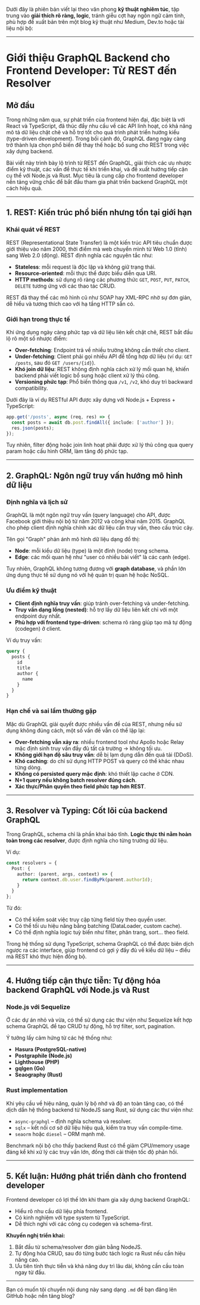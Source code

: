 Dưới đây là phiên bản viết lại theo văn phong **kỹ thuật nghiêm túc**, tập trung vào **giải thích rõ ràng, logic**, tránh giễu cợt hay ngôn ngữ cảm tính, phù hợp để xuất bản trên một blog kỹ thuật như Medium, Dev.to hoặc tài liệu nội bộ:

---

# Giới thiệu GraphQL Backend cho Frontend Developer: Từ REST đến Resolver

## Mở đầu

Trong những năm qua, sự phát triển của frontend hiện đại, đặc biệt là với React và TypeScript, đã thúc đẩy nhu cầu về các API linh hoạt, có khả năng mô tả dữ liệu chặt chẽ và hỗ trợ tốt cho quá trình phát triển hướng kiểu (type-driven development). Trong bối cảnh đó, GraphQL đang ngày càng trở thành lựa chọn phổ biến để thay thế hoặc bổ sung cho REST trong việc xây dựng backend.

Bài viết này trình bày lộ trình từ REST đến GraphQL, giải thích các ưu nhược điểm kỹ thuật, các vấn đề thực tế khi triển khai, và đề xuất hướng tiếp cận cụ thể với Node.js và Rust. Mục tiêu là cung cấp cho frontend developer nền tảng vững chắc để bắt đầu tham gia phát triển backend GraphQL một cách hiệu quả.

---

## 1. REST: Kiến trúc phổ biến nhưng tồn tại giới hạn

### Khái quát về REST

REST (Representational State Transfer) là một kiến trúc API tiêu chuẩn được giới thiệu vào năm 2000, thời điểm mà web chuyển mình từ Web 1.0 (tĩnh) sang Web 2.0 (động). REST định nghĩa các nguyên tắc như:

* **Stateless**: mỗi request là độc lập và không giữ trạng thái.
* **Resource-oriented**: mỗi thực thể được biểu diễn qua URI.
* **HTTP methods**: sử dụng rõ ràng các phương thức `GET`, `POST`, `PUT`, `PATCH`, `DELETE` tương ứng với các thao tác CRUD.

REST đã thay thế các mô hình cũ như SOAP hay XML-RPC nhờ sự đơn giản, dễ hiểu và tương thích cao với hạ tầng HTTP sẵn có.

### Giới hạn trong thực tế

Khi ứng dụng ngày càng phức tạp và dữ liệu liên kết chặt chẽ, REST bắt đầu lộ rõ một số nhược điểm:

* **Over-fetching**: Endpoint trả về nhiều trường không cần thiết cho client.
* **Under-fetching**: Client phải gọi nhiều API để tổng hợp dữ liệu (ví dụ: `GET /posts`, sau đó `GET /users/{id}`).
* **Khó join dữ liệu**: REST không định nghĩa cách xử lý mối quan hệ, khiến backend phải viết logic bổ sung hoặc client xử lý thủ công.
* **Versioning phức tạp**: Phổ biến thông qua `/v1`, `/v2`, khó duy trì backward compatibility.

Dưới đây là ví dụ RESTful API được xây dựng với Node.js + Express + TypeScript:

```ts
app.get('/posts', async (req, res) => {
  const posts = await db.post.findAll({ include: ['author'] });
  res.json(posts);
});
```

Tuy nhiên, filter động hoặc join linh hoạt phải được xử lý thủ công qua query param hoặc cấu hình ORM, làm tăng độ phức tạp.

---

## 2. GraphQL: Ngôn ngữ truy vấn hướng mô hình dữ liệu

### Định nghĩa và lịch sử

GraphQL là một ngôn ngữ truy vấn (query language) cho API, được Facebook giới thiệu nội bộ từ năm 2012 và công khai năm 2015. GraphQL cho phép client định nghĩa chính xác dữ liệu cần truy vấn, theo cấu trúc cây.

Tên gọi "Graph" phản ánh mô hình dữ liệu dạng đồ thị:

* **Node**: mỗi kiểu dữ liệu (type) là một đỉnh (node) trong schema.
* **Edge**: các mối quan hệ như "user có nhiều bài viết" là các cạnh (edge).

Tuy nhiên, GraphQL không tương đương với **graph database**, và phần lớn ứng dụng thực tế sử dụng nó với hệ quản trị quan hệ hoặc NoSQL.

### Ưu điểm kỹ thuật

* **Client định nghĩa truy vấn**: giúp tránh over-fetching và under-fetching.
* **Truy vấn dạng lồng (nested)**: hỗ trợ lấy dữ liệu liên kết chỉ với một endpoint duy nhất.
* **Phù hợp với frontend type-driven**: schema rõ ràng giúp tạo mã tự động (codegen) ở client.

Ví dụ truy vấn:

```graphql
query {
  posts {
    id
    title
    author {
      name
    }
  }
}
```

### Hạn chế và sai lầm thường gặp

Mặc dù GraphQL giải quyết được nhiều vấn đề của REST, nhưng nếu sử dụng không đúng cách, một số vấn đề vẫn có thể lặp lại:

* **Over-fetching vẫn xảy ra**: nhiều frontend tool như Apollo hoặc Relay mặc định sinh truy vấn đầy đủ tất cả trường → không tối ưu.
* **Không giới hạn độ sâu truy vấn**: dễ bị lạm dụng dẫn đến quá tải (DDoS).
* **Khó caching**: do chỉ sử dụng HTTP POST và query có thể khác nhau từng dòng.
* **Không có persisted query mặc định**: khó thiết lập cache ở CDN.
* **N+1 query nếu không batch resolver đúng cách**.
* **Xác thực/Phân quyền theo field phức tạp hơn REST**.

---

## 3. Resolver và Typing: Cốt lõi của backend GraphQL

Trong GraphQL, schema chỉ là phần khai báo tĩnh. **Logic thực thi nằm hoàn toàn trong các resolver**, được định nghĩa cho từng trường dữ liệu.

Ví dụ:

```ts
const resolvers = {
  Post: {
    author: (parent, args, context) => {
      return context.db.user.findByPk(parent.authorId);
    }
  }
};
```

Từ đó:

* Có thể kiểm soát việc truy cập từng field tùy theo quyền user.
* Có thể tối ưu hiệu năng bằng batching (DataLoader, custom cache).
* Có thể định nghĩa logic tuỳ biến như filter, phân trang, sort… theo field.

Trong hệ thống sử dụng TypeScript, schema GraphQL có thể được biên dịch ngược ra các interface, giúp frontend có gợi ý đầy đủ về kiểu dữ liệu – điều mà REST khó thực hiện đồng bộ.

---

## 4. Hướng tiếp cận thực tiễn: Tự động hóa backend GraphQL với Node.js và Rust

### Node.js với Sequelize

Ở các dự án nhỏ và vừa, có thể sử dụng các thư viện như Sequelize kết hợp schema GraphQL để tạo CRUD tự động, hỗ trợ filter, sort, pagination.

Ý tưởng lấy cảm hứng từ các hệ thống như:

* **Hasura (PostgreSQL-native)**
* **Postgraphile (Node.js)**
* **Lighthouse (PHP)**
* **gqlgen (Go)**
* **Seaography (Rust)**

### Rust implementation

Khi yêu cầu về hiệu năng, quản lý bộ nhớ và độ an toàn tăng cao, có thể dịch dần hệ thống backend từ NodeJS sang Rust, sử dụng các thư viện như:

* `async-graphql` – định nghĩa schema và resolver.
* `sqlx` – kết nối cơ sở dữ liệu hiệu quả, kiểm tra truy vấn compile-time.
* `seaorm` hoặc `diesel` – ORM mạnh mẽ.

Benchmark nội bộ cho thấy backend Rust có thể giảm CPU/memory usage đáng kể khi xử lý các truy vấn lớn, đồng thời cải thiện tốc độ phản hồi.

---

## 5. Kết luận: Hướng phát triển dành cho frontend developer

Frontend developer có lợi thế lớn khi tham gia xây dựng backend GraphQL:

* Hiểu rõ nhu cầu dữ liệu phía frontend.
* Có kinh nghiệm với type system từ TypeScript.
* Dễ thích nghi với các công cụ codegen và schema-first.

**Khuyến nghị triển khai:**

1. Bắt đầu từ schema/resolver đơn giản bằng NodeJS.
2. Tự động hóa CRUD, sau đó từng bước tách logic ra Rust nếu cần hiệu năng cao.
3. Ưu tiên tính thực tiễn và khả năng duy trì lâu dài, không cần cầu toàn ngay từ đầu.

---

Bạn có muốn tôi chuyển nội dung này sang dạng `.md` để bạn đăng lên GitHub hoặc nền tảng blog?
